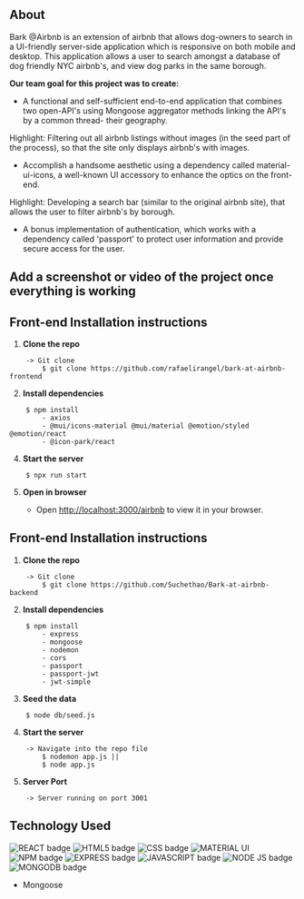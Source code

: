 ## About
Bark @Airbnb is an extension of airbnb that allows dog-owners to search in a UI-friendly server-side application which is responsive on both mobile and desktop. This  application allows a user to search amongst a database of dog friendly NYC airbnb's, and view dog parks in the same borough. 

**Our team goal for this project was to create:** 

* A functional and self-sufficient end-to-end application that combines two open-API's using Mongoose aggregator methods linking the API's by a common thread- their geography. 

Highlight: Filtering out all airbnb listings without images (in the seed part of the process), so that the site only displays airbnb's with images.

* Accomplish a handsome aesthetic using a dependency called material-ui-icons, a well-known UI accessory to enhance the optics on the front-end.

Highlight: Developing a search bar (similar to the original airbnb site), that allows the user to filter airbnb's by borough.

* A bonus implementation of authentication, which works with a dependency called 'passport' to protect user information and provide secure access for the user. 

## Add a screenshot or video of the project once everything is working

## Front-end Installation instructions
1. **Clone the repo** 
```
    -> Git clone 
        $ git clone https://github.com/rafaelirangel/bark-at-airbnb-frontend
```
2. **Install dependencies**
```
    $ npm install 
        - axios
        - @mui/icons-material @mui/material @emotion/styled @emotion/react   
        - @icon-park/react 
```
4. **Start the server**
```
    $ npx run start
```
5. **Open in browser**

    - Open [http://localhost:3000/airbnb](http://localhost:3000/airbnb) to view it in your browser.



## Front-end Installation instructions
1. **Clone the repo** 
```
    -> Git clone 
        $ git clone https://github.com/Suchethao/Bark-at-airbnb-backend
```
2. **Install dependencies**
```
    $ npm install 
        - express 
        - mongoose 
        - nodemon 
        - cors
        - passport 
        - passport-jwt
        - jwt-simple
```
3. **Seed the data**
```
    $ node db/seed.js 
```
4. **Start the server**
```
    -> Navigate into the repo file
        $ nodemon app.js || 
        $ node app.js
```
5. **Server Port**     
```  
    -> Server running on port 3001     
```

## Technology Used
![REACT badge](https://img.shields.io/badge/React-20232A?style=for-the-badge&logo=react&logoColor=61DAFB)
![HTML5 badge](https://img.shields.io/badge/HTML5-E34F26?style=for-the-badge&logo=html5&logoColor=white)
![CSS badge](https://img.shields.io/badge/CSS3-1572B6?style=for-the-badge&logo=css3&logoColor=white)
![MATERIAL UI](https://img.shields.io/badge/Material%20UI-007FFF?style=for-the-badge&logo=mui&logoColor=white)
![NPM badge](https://img.shields.io/badge/npm-CB3837?style=for-the-badge&logo=npm&logoColor=white)
![EXPRESS badge](https://img.shields.io/badge/Express.js-000000?style=for-the-badge&logo=express&logoColor=white)
![JAVASCRIPT badge](https://img.shields.io/badge/JavaScript-323330?style=for-the-badge&logo=javascript&logoColor=F7DF1E)
![NODE JS badge](	https://img.shields.io/badge/Node.js-339933?style=for-the-badge&logo=nodedotjs&logoColor=white)
![MONGODB badge](https://img.shields.io/badge/MongoDB-4EA94B?style=for-the-badge&logo=mongodb&logoColor=white)  
- Mongoose

